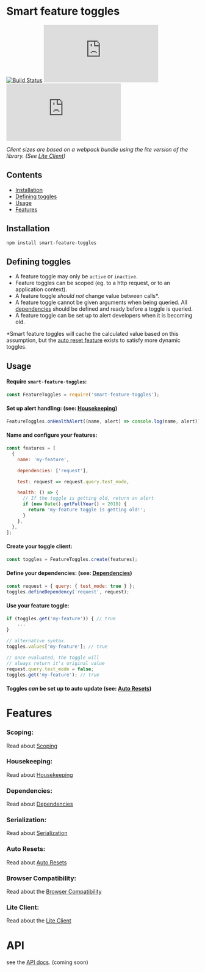 # Smart feature toggles

[![Build Status](https://travis-ci.com/dipunm/smart-feature-toggles.svg?branch=master)](https://travis-ci.com/dipunm/smart-feature-toggles) ![Client bundle size](https://img.badgesize.io/https://s3.eu-west-2.amazonaws.com/smart-feature-toggles/bundle-web-lite.js?label=client%20size) ![Client bundle size](https://img.badgesize.io/https://s3.eu-west-2.amazonaws.com/smart-feature-toggles/bundle-web-lite.js?label=client%20size%20gzipped&compression=gzip)

_Client sizes are based on a webpack bundle using the lite version of the library. (See [Lite Client](#lite-client))_

## Contents

- [Installation](#installation)
- [Defining toggles](#defining-toggles)
- [Usage](#usage)
- [Features](#features)

## Installation

```bash
npm install smart-feature-toggles
```

## Defining toggles

- A feature toggle may only be `active` or `inactive`.
- Feature toggles can be scoped (eg. to a http request, or to an
  application context).
- A feature toggle _should not_ change value between calls\*.
- A feature toggle cannot be given arguments when being queried. All
  [dependencies](#dependencies) should be defined and ready before a toggle
  is queried.
- A feature toggle can be set up to alert developers when it is becoming
  old.

\*Smart feature toggles will cache the calculated value based on this
assumption, but the [auto reset feature](#auto-resets) exists to satisfy
more dynamic toggles.

## Usage
 
#### Require `smart-feature-toggles`:

```js
const FeatureToggles = require('smart-feature-toggles');
```

#### Set up alert handling: (see: [Housekeeping](#housekeeping))

```js
FeatureToggles.onHealthAlert((name, alert) => console.log(name, alert));
```

#### Name and configure your features:

```js
const features = [
  {
    name: 'my-feature',

    dependencies: ['request'],

    test: request => request.query.test_mode,

    health: () => {
      // If the toggle is getting old, return an alert
      if (new Date().getFullYear() > 2018) {
        return 'my-feature toggle is getting old!';
      }
    },
  },
];
```

#### Create your toggle client:

```js
const toggles = FeatureToggles.create(features);
```

#### Define your dependencies: (see: [Dependencies](#dependencies))

```js
const request = { query: { test_mode: true } };
toggles.defineDependency('request', request);
```

#### Use your feature toggle:

```js
if (toggles.get('my-feature')) { // true
    ...
}

// alternative syntax.
toggles.values['my-feature']; // true

// once evaluated, the toggle will
// always return it's original value
request.query.test_mode = false;
toggles.get('my-feature'); // true
```

#### Toggles _can_ be set up to auto update (see: [Auto Resets](#auto-resets))

# Features

### Scoping:

Read about [Scoping](docs/features/SCOPING.md)

### Housekeeping:

Read about [Housekeeping](docs/features/HOUSEKEEPING.md)

### Dependencies:

Read about [Dependencies](docs/features/DEPENDENCIES.md)

### Serialization:

Read about [Serialization](docs/features/SERIALIZATION.md)

### Auto Resets:

Read about [Auto Resets](docs/features/AUTO_RESETS.md)

### Browser Compatibility:

Read about the [Browser Compatibility](docs/features/BROWSER_COMPATIBILITY.md)

### Lite Client:

Read about the [Lite Client](docs/features/LITE_CLIENT.md)

# API

see the [API docs](#api). (coming soon)
